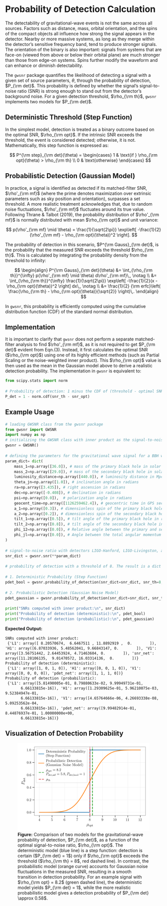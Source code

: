 # Probability of Detection Calculation

The detectability of gravitational-wave events is not the same across all sources. Factors such as distance, mass, orbital orientation, and the spins of the compact objects all influence how strong the signal appears in the detector. Nearby or more massive systems, as long as they merge within the detector’s sensitive frequency band, tend to produce stronger signals. The orientation of the binary is also important: signals from systems that are face-on (viewed from above or below their orbital plane) are much stronger than those from edge-on systems. Spins further modify the waveform and can enhance or diminish detectability.

The `gwsnr` package quantifies the likelihood of detecting a signal with a given set of source parameters, $\theta$, through the probability of detection, $P_{\rm det}$. This probability is defined by whether the signal’s signal-to-noise ratio (SNR) is strong enough to stand out from the detector’s background noise. For a given detection threshold, $\rho_{\rm th}$, `gwsnr` implements two models for $P_{\rm det}$.

## Deterministic Threshold (Step Function)

In the simplest model, detection is treated as a binary outcome based on the optimal SNR, $\rho_{\rm opt}$. If the intrinsic SNR exceeds the threshold, the event is considered detected; otherwise, it is not. Mathematically, this step function is expressed as:

$$
P^{\rm step}_{\rm det}(\theta) =
\begin{cases}
1 & \text{if } \rho_{\rm opt}(\theta) > \rho_{\rm th} \\
0 & \text{otherwise}
\end{cases}
$$


## Probabilistic Detection (Gaussian Model)

In practice, a signal is identified as detected if its matched-filter SNR, $\rho'_{\rm mf}$ (where the prime denotes maximization over extrinsic parameters such as sky position and orientation), surpasses a set threshold. A more realistic treatment acknowledges that, due to random noise fluctuations, $\rho'_{\rm mf}$ fluctuates around its true value. Following Thrane & Talbot (2019), the probability distribution of $\rho'_{\rm mf}$ is normally distributed with mean $\rho_{\rm opt}$ and unit variance:

$$
p(\rho'_{\rm mf} \mid \theta) = \frac{1}{\sqrt{2\pi}} \exp\left[ -\frac{1}{2}(\rho'_{\rm mf} - \rho_{\rm opt}(\theta))^2 \right].
$$

The probability of detection in this scenario, $P^{\rm Gauss}_{\rm det}$, is the probability that the measured SNR exceeds the threshold $\rho_{\rm th}$. This is calculated by integrating the probability density from the threshold to infinity:

$$
\begin{align}
P^{\rm Gauss}_{\rm det}(\theta) &= \int_{\rho_{\rm th}}^{\infty} p(\rho'_{\rm mf} \mid \theta) d\rho'_{\rm mf}\,, \notag \\
&= \int_{\rho_{\rm th}}^{\infty} \frac{1}{\sqrt{2\pi}} \exp\left[ -\frac{1}{2}(x - \rho_{\rm opt}(\theta))^2 \right] dx\,, \notag \\
&= \frac{1}{2} {\rm erfc}\left( \frac{\rho_{\rm th} - \rho_{\rm opt}(\theta)}{\sqrt{2}} \right)\,.
\end{align}
$$

In `gwsnr`, this probability is efficiently computed using the cumulative distribution function (CDF) of the standard normal distribution.


## Implementation

It is important to clarify that `gwsnr` does not perform a separate matched-filter analysis to find $\rho'_{\rm mf}$, as it is not required to get $P_{\rm det}$ evident from Eqn.(3). Instead, it first calculates the optimal SNR ($\rho_{\rm opt}$) using one of its highly efficient methods (such as Partial Scaling or the noise-weighted inner product). This $\rho_{\rm opt}$ value is then used as the mean in the Gaussian model above to derive a realistic detection probability. The implementation in `gwsnr` is equivalent to:

```python
from scipy.stats import norm

# Probability of detection: 1 minus the CDF of (threshold - optimal SNR)
P_det = 1 - norm.cdf(snr_th - snr_opt)
```

## Example Usage

```python
# loading GWSNR class from the gwsnr package
from gwsnr import GWSNR
import numpy as np
# initializing the GWSNR class with inner product as the signal-to-noise ratio type
gwsnr = GWSNR()

# defining the parameters for the gravitational wave signal for a BBH with GW150914 like parameters
param_dict= dict(
    mass_1=np.array([36.0]), # mass of the primary black hole in solar masses
    mass_2=np.array([29.0]), # mass of the secondary black hole in solar masses
    luminosity_distance=np.array([440.0]), # luminosity distance in Mpc
    theta_jn=np.array([1.0]), # inclination angle in radians
    ra=np.array([3.435]), # right ascension in radians
    dec=np.array([-0.408]), # declination in radians
    psi=np.array([0.0]),  # polarization angle in radians
    geocent_time=np.array([1126259462.4]), # geocentric time in GPS seconds
    a_1=np.array([0.3]), # dimensionless spin of the primary black hole
    a_2=np.array([0.2]), # dimensionless spin of the secondary black hole
    tilt_1=np.array([0.5]), # tilt angle of the primary black hole in radians
    tilt_2=np.array([0.8]), # tilt angle of the secondary black hole in radians
    phi_12=np.array([0.0]), # Relative angle between the primary and secondary spin of the binary in radians
    phi_jl=np.array([0.0]), # Angle between the total angular momentum and the orbital angular momentum in radians
)

# signal-to-noise ratio with detectors LIGO-Hanford, LIGO-Livingston, and Virgo with O4 observing run sensitivity
snr_dict = gwsnr.snr(**param_dict)

# probability of detection with a threshold of 8. The result is a dict with keys as detector names and values as the detection probabilities, and also the network detection probability.

# 1. Deterministic Probability (Step Function)
pdet_bool = gwsnr.probability_of_detection(snr_dict=snr_dict, snr_th=8, snr_th_net=8, type="bool") 

# 2. Probabilistic Detection (Gaussian Noise Model)
pdet_gaussian = gwsnr.probability_of_detection(snr_dict=snr_dict, snr_th=8, snr_th_net=8, type="matched_filter")

print("SNRs computed with inner product:\n", snr_dict)
print("Probability of detection (deterministic):\n", pdet_bool)
print("Probability of detection (probabilistic):\n", pdet_gaussian)
``` 

**Expected Output:**

```
SNRs computed with inner product:
 {'L1': array([ 8.20570674,  6.6467511 , 11.8892919 ,  0.        ]), 'H1': array([6.87033936, 5.48562041, 9.66843147, 0.        ]), 'V1': array([3.56751442, 2.64453924, 4.71463604, 0.        ]), 'snr_net': array([11.28106135,  9.01470572, 16.03314136,  0.        ])}
Probability of detection (deterministic):
 {'L1': array([1, 0, 1, 0]), 'H1': array([0, 0, 1, 0]), 'V1': array([0, 0, 0, 0]), 'pdet_net': array([1, 1, 1, 0])}
Probability of detection (probabilistic):
 {'L1': array([5.81490005e-01, 8.79880633e-02, 9.99949731e-01,
       6.66133815e-16]), 'H1': array([1.29309625e-01, 5.96210075e-03, 9.52384947e-01,
       6.66133815e-16]), 'V1': array([4.65764666e-06, 4.26693338e-08, 5.09253562e-04,
       6.66133815e-16]), 'pdet_net': array([9.99482914e-01, 8.44876937e-01, 1.00000000e+00,
       6.66133815e-16])}
```

## Visualization of Detection Probability

<div align="center">
<figure>
    <img src="_static/pdet_comparison.png" alt="Probability of Detection Comparison" width="600"/>
    <figcaption align="left"><b>Figure:</b> Comparison of two models for the gravitational-wave probability of detection, $P_{\rm det}$, as a function of the optimal signal-to-noise ratio, $\rho_{\rm opt}$. The deterministic model (blue line) is a step function: detection is certain ($P_{\rm det} = 1$) only if $\rho_{\rm opt}$ exceeds the threshold ($\rho_{\rm th} = 8$, red dashed line). In contrast, the probabilistic model (orange curve) accounts for Gaussian noise fluctuations in the measured SNR, resulting in a smooth transition in detection probability. For an example signal with $\rho_{\rm opt} = 8.2$ (green dashed line), the deterministic model yields $P_{\rm det} = 1$, while the more realistic probabilistic model gives a detection probability of $P_{\rm det} \approx 0.58$.
    </figcaption>
</figure>
</div>


<!-- ## Probability of Detection Calculation

The `gwsnr` package provides tools to evaluate the probability of detecting a GW signal, denoted as $P_{\rm det}$. The calculation is based on whether the observed SNR exceeds a specified threshold, $\rho_{\rm th}$, for either individual detectors or a detector network. For most practical applications with Gaussian noise, using an SNR threshold is a reliable (proxy) criterion for detection.

Within gwsnr, two principal approaches are available for computing $P_{\rm det}$: one based on the optimal SNR, $\rho_{\rm opt}$, and another that considers the statistical nature of the matched-filter SNR, $\rho'_{\rm mf}$.

## Detection Probability Using the Optimal SNR

When using the optimal SNR, the detection criterion is straightforward. A signal is considered detected if $\rho_{\rm opt}$ surpasses the threshold $\rho_{\rm th}$. In this case, the detection probability is represented as a step function:

$$
P_{\rm det} = P(\theta\mid \rho_{\rm opt}) =
\begin{cases}
1 & \text{if } \rho_{\rm opt} > \rho_{\rm th}, \\
0 & \text{otherwise},
\end{cases}
$$

where $\theta$ represents the set of parameters for the GW signal.

## Detection Probability with Matched-Filter SNR

For a more realistic scenario, the matched-filter SNR, $\rho'_{\rm mf}$, fluctuates due to noise and follows a normal distribution with mean $\rho_{\rm opt}(\theta)$ and unit variance for a given set of parameters $\theta$. Following [Thrane et al. 2019](https://arxiv.org/abs/1809.02293), the probability density for measuring a particular value $\rho'_{\rm mf}$ is

$$
p(\rho'_{\rm mf} | \theta) = \frac{1}{\sqrt{2\pi}} \exp\left[-\frac{1}{2} \left( \rho'_{\rm mf} - \rho_{\rm opt}(\theta) \right)^2 \right].
$$

The probability that the measured SNR exceeds the threshold, i.e., the probability of detection, is then given by

$$
P_{\rm det} = P(\theta\mid \rho_{\rm opt}) = \int_{\rho_{\rm th}}^{\infty} \frac{1}{\sqrt{2\pi}} \exp\left[ -\frac{1}{2} (x - \rho_{\rm opt}(\theta))^2 \right] dx.
$$

Numerically, the integral for the probability of detection can be evaluated using the cumulative distribution function (CDF) of the standard normal distribution. In practice, this is implemented in `gwsnr` as

```python
P_det = 1 - norm.cdf(snr_th - snr_opt)
```

**Note:** This way of calculating $\rho'_{\rm mf}$ doesn't involve matched-filter SNR calculation, but rather uses the optimal SNR $\rho_{\rm opt}$, which is computed using the noise-weighted inner product method or the Partial Scaling method, and then Pdet is derived from the assumption of Gaussian noise.

## Example Usage

Here is an example of how to compute the probability of detection using `gwsnr`:

```python
# loading GWSNR class from the gwsnr package
import gwsnr
import numpy as np

# initializing the GWSNR class with inner product as the signal-to-noise ratio type
gwsnr = gwsnr.GWSNR(snr_method='inner_product', waveform_approximant='IMRPhenomXPHM')

# defining the parameters for the gravitational wave signal for a BBH with GW150914 like parameters
param_dict= dict(
    mass_1=np.array([36.0]), # mass of the primary black hole in solar masses
    mass_2=np.array([29.0]), # mass of the secondary black hole in solar masses
    luminosity_distance=np.array([440.0]), # luminosity distance in Mpc
    theta_jn=np.array([1.0]), # inclination angle in radians
    ra=np.array([3.435]), # right ascension in radians
    dec=np.array([-0.408]), # declination in radians
    psi=np.array([0.0]),  # polarization angle in radians
    geocent_time=np.array([1126259462.4]), # geocentric time in GPS seconds
    a_1=np.array([0.3]), # dimensionless spin of the primary black hole
    a_2=np.array([0.2]), # dimensionless spin of the secondary black hole
    tilt_1=np.array([0.5]), # tilt angle of the primary black hole in radians
    tilt_2=np.array([0.8]), # tilt angle of the secondary black hole in radians
    phi_12=np.array([0.0]), # Relative angle between the primary and secondary spin of the binary in radians
    phi_jl=np.array([0.0]), # Angle between the total angular momentum and the orbital angular momentum in radians
)

# 
# signal-to-noise ratio with detectors LIGO-Hanford, LIGO-Livingston, and Virgo with O4 observing run sensitivity
snr_dict = gwsnr.snr(**param_dict)

# Calculate the probability of detection with a threshold of 8 for matched filter SNR
pdet = gwsnr.probability_of_detection(snr_dict=snr_dict, snr_th=8., snr_th_net=8., type="matched_filter") # or type="bool"
``` -->